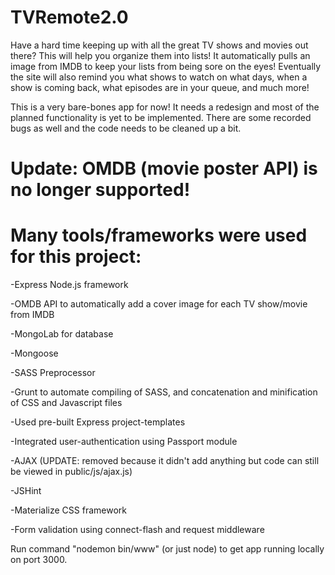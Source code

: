# TVRemote2.0

 Have a hard time keeping up with all the great TV shows and movies out there? This will help you organize them into lists! It automatically pulls an image from IMDB to keep your lists from being sore on the eyes! Eventually the site will also remind you what shows to watch on what days, when a show is coming back, what episodes are in your queue, and much more!
 
This is a very bare-bones app for now! It needs a redesign and most of the planned functionality is yet to be implemented. There are some recorded bugs as well and the code needs to be cleaned up a bit.

# Update: OMDB (movie poster API) is no longer supported!

# Many tools/frameworks were used for this project:
 
 -Express Node.js framework
 
 -OMDB API to automatically add a cover image for each TV show/movie from IMDB
 
 -MongoLab for database
 
 -Mongoose
 
 -SASS Preprocessor
 
 -Grunt to automate compiling of SASS, and concatenation and minification of CSS and Javascript files
 
 -Used pre-built Express project-templates
 
 -Integrated user-authentication using Passport module
 
 -AJAX (UPDATE: removed because it didn't add anything but code can still be viewed in public/js/ajax.js)
 
 -JSHint
 
 -Materialize CSS framework
 
 -Form validation using connect-flash and request middleware

Run command "nodemon bin/www" (or just node) to get app running locally on port 3000.
